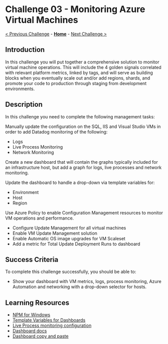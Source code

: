 # Challenge 03 - Monitoring Azure Virtual Machines

[< Previous Challenge](./Challenge-02.md) - **[Home](../README.md)** - [Next Challenge >](./Challenge-04.md)

## Introduction

In this challenge you will put together a comprehensive solution to monitor virtual machine operations. This will include the 4 golden signals correlated with relevant platform metrics, linked by tags, and will serve as building blocks when you eventually scale out and/or add regions, shards, and promote your code to production through staging from development environments.  

## Description

In this challenge you need to complete the following management tasks:

Manually update the configuration on the SQL, IIS and Visual Studio VMs in order to add Datadog monitoring of the following: 
- Logs
- Live Process Monitoring
- Network Monitoring

Create a new dashboard that will contain the graphs typically included for an infrastructure host, but add a graph for logs, live processes and network monitoring. 

Update the dashboard to handle a drop-down via template variables for:
- Environment
- Host
- Region

Use Azure Policy to enable Configuration Management resources to monitor VM operations and performance.
- Configure Update Management for all virtual machines
- Enable VM Update Management solution
- Enable Automatic OS image upgrades for VM Scaleset
- Add a metric for Total Update Deployment Runs to dashboard

## Success Criteria

To complete this challenge successfully, you should be able to:
- Show your dashboard with VM metrics, logs, process monitoring, Azure Automation and networking with a drop-down selector for hosts.

## Learning Resources

- [NPM for Windows](https://docs.datadoghq.com/network_monitoring/performance/setup/?tab=agentwindows) 
- [Template Variables for Dashboards](https://docs.datadoghq.com/dashboards/template_variables/)
- [Live Process monitoring configuration](https://docs.datadoghq.com/infrastructure/process/?tab=linuxwindows) 
- [Dashboard docs](https://docs.datadoghq.com/dashboards) 
- [Dashboard copy and paste](https://www.datadoghq.com/blog/copy-paste-widget/)